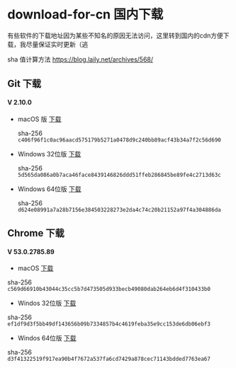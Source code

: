 # download-for-cn 国内下载

有些软件的下载地址因为某些不知名的原因无法访问，这里转到国内的cdn方便下载，我尽量保证实时更新（逃

sha 值计算方法 https://blog.laily.net/archives/568/

## Git 下载

#### V 2.10.0

- macOS  版 [下载](https://o8l6oohcu.qnssl.com/software/git-2.10.0-intel-universal-mavericks.dmg)

  sha-256 `c406f96f1c0ac96aacd575179b5271a0478d9c240bb89acf43b34a7f2c56d690`

- Windows 32位版 [下载](https://o8l6oohcu.qnssl.com/software/Git-2.10.0-32-bit.exe)

  sha-256 `5d565da086a0b7aca46face8439146826ddd51ffeb286845be89fe4c2713d63c`

- Windows 64位版 [下载](https://o8l6oohcu.qnssl.com/software/Git-2.10.0-64-bit.exe)

  sha-256 `d624e08991a7a28b7156e384503228273e2da4c74c20b21152a97f4a304886da`

## Chrome 下载

#### V 53.0.2785.89

-	macOS [下载](https://o8l6oohcu.qnssl.com/software/googlechrome.dmg)  

  sha-256 `c569d66910b43044c35cc5b7d473505d933becb49080dab264eb6d4f310433b0`

-	Windos 32位版 [下载](https://o8l6oohcu.qnssl.com/software/ChromeStandaloneSetup32.exe)
  
  sha-256 `ef1df9d3f5bb49df143656b09b7334857b4c4619feba35e9cc153de6db06ebf3`

-	Windos 64位版 [下载](https://o8l6oohcu.qnssl.com/software/ChromeStandaloneSetup64.exe)
  
  sha-256 `d3f41322519f917ea90b4f7672a537fa6cd7429a878cec71143bdded7763ea67`
